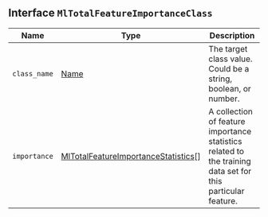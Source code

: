 ## Interface `MlTotalFeatureImportanceClass`

| Name | Type | Description |
| - | - | - |
| `class_name` | [Name](./Name.md) | The target class value. Could be a string, boolean, or number. |
| `importance` | [MlTotalFeatureImportanceStatistics](./MlTotalFeatureImportanceStatistics.md)[] | A collection of feature importance statistics related to the training data set for this particular feature. |
